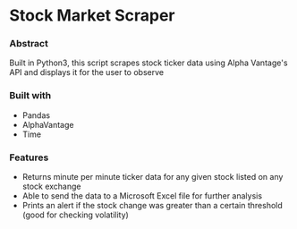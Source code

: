 # Stock Market Scraper
### Abstract
Built in Python3, this script scrapes stock ticker data using Alpha Vantage's API and displays it for the user to observe

### Built with
* Pandas
* AlphaVantage
* Time

### Features
* Returns minute per minute ticker data for any given stock listed on any stock exchange 
* Able to send the data to a Microsoft Excel file for further analysis
* Prints an alert if the stock change was greater than a certain threshold (good for checking volatility)
